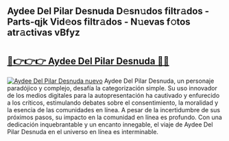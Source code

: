 ## Aydee Del Pilar Desnuda D𝚎sn𝚞dos filtr𝚊dos - Parts-qjk Vid𝚎os filtr𝚊dos - N𝚞evas f𝚘tos atr𝚊ctivas vBfyz

# <h2><a href="http://mb5cubj.tromn.icu/?c=Aydee+Del+Pilar+Desnuda">🔗👉👉👉 Aydee Del Pilar Desnuda 🔗🔗</a></h2>

[![Aydee Del Pilar Desnuda nuevo](https://i.imgur.com/pEAQMta.gif)](http://mb5cubj.tromn.icu/?c=Aydee+Del+Pilar+Desnuda)
Aydee Del Pilar Desnuda, un personaje paradójico y complejo, desafía la categorización simple. Su uso innovador de los medios digitales para la autopresentación ha cautivado y enfurecido a los críticos, estimulando debates sobre el consentimiento, la moralidad y la esencia de las comunidades en línea. A pesar de la incertidumbre de sus próximos pasos, su impacto en la comunidad en línea es profundo. Con una dedicación inquebrantable y un encanto innegable, el viaje de Aydee Del Pilar Desnuda en el universo en línea es interminable.
